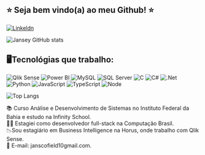 ## ⭐ Seja bem vindo(a) ao meu Github! ⭐

[![Linkeldn](https://img.shields.io/badge/LinkedIn-0077B5?style=for-the-badge&logo=linkedin&logoColor=white)](https://www.linkedin.com/in/janseyscofield)

![Jansey GitHub stats](https://github-readme-stats.vercel.app/api?username=JanseyScofield&show_icons=true&theme=dracula)

## 🖥️Tecnológias que trabalho:
![Qlik Sense](https://img.shields.io/badge/Qlik_Sense-008080?style=for-the-badge&logo=qlik&logoColor=white)
![Power BI](https://img.shields.io/badge/PowerBI-F2C811?style=for-the-badge&logo=microsoft-power-bi&logoColor=black)
![MySQL](https://img.shields.io/badge/MySQL-4479A1?style=for-the-badge&logo=mysql&logoColor=white)
![SQL Server](https://img.shields.io/badge/SQLServer-CC2927?style=for-the-badge&logo=microsoft-sql-server&logoColor=white)
![C](https://img.shields.io/badge/C-00599C?style=for-the-badge&logo=c&logoColor=white)
![C#](https://img.shields.io/badge/C%23-239120?style=for-the-badge&logo=c-sharp&logoColor=white)
![.Net](https://img.shields.io/badge/.NET-5C2D91?style=for-the-badge&logo=.net&logoColor=white)
![Python](https://img.shields.io/badge/Python-14354C?style=for-the-badge&logo=python&logoColor=white)
![JavaScript](https://img.shields.io/badge/JavaScript-323330?style=for-the-badge&logo=javascript&logoColor=F7DF1E)
![TypeScript](https://img.shields.io/badge/TypeScript-007ACC?style=for-the-badge&logo=typescript&logoColor=white)
![Node](	https://img.shields.io/badge/Node.js-43853D?style=for-the-badge&logo=node.js&logoColor=white)
<br/>

![Top Langs](https://github-readme-stats.vercel.app/api/top-langs/?username=JanseyScofield&layout=compact)

📚 Curso Análise e Desenvolvimento de Sistemas no  Instituto Federal da Bahia e estudo na Infinity School. 
<br/>
👨‍💻 Estagiei como desenvolvedor full-stack na Computação Brasil.
<br/>
📉Sou estagiário em Business Intelligence na Horus, onde trabalho com Qlik Sense.
<br/>
📧 E-mail: janscofield10gmail.com.


